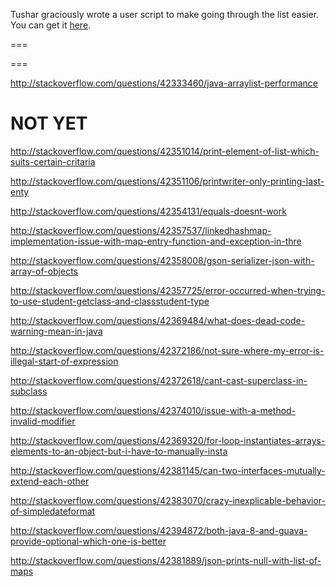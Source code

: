 Tushar graciously wrote a user script to make going through the list easier. You can get it [here](https://github.com/tusharjadhav219/Userscript-for-delete-candidates).

===

===

http://stackoverflow.com/questions/42333460/java-arraylist-performance

NOT YET
=====

http://stackoverflow.com/questions/42351014/print-element-of-list-which-suits-certain-critaria

http://stackoverflow.com/questions/42351106/printwriter-only-printing-last-enty

http://stackoverflow.com/questions/42354131/equals-doesnt-work

http://stackoverflow.com/questions/42357537/linkedhashmap-implementation-issue-with-map-entry-function-and-exception-in-thre

http://stackoverflow.com/questions/42358008/gson-serializer-json-with-array-of-objects

http://stackoverflow.com/questions/42357725/error-occurred-when-trying-to-use-student-getclass-and-classstudent-type

http://stackoverflow.com/questions/42369484/what-does-dead-code-warning-mean-in-java

http://stackoverflow.com/questions/42372186/not-sure-where-my-error-is-illegal-start-of-expression

http://stackoverflow.com/questions/42372618/cant-cast-superclass-in-subclass

http://stackoverflow.com/questions/42374010/issue-with-a-method-invalid-modifier

http://stackoverflow.com/questions/42369320/for-loop-instantiates-arrays-elements-to-an-object-but-i-have-to-manually-insta

http://stackoverflow.com/questions/42381145/can-two-interfaces-mutually-extend-each-other

http://stackoverflow.com/questions/42383070/crazy-inexplicable-behavior-of-simpledateformat

http://stackoverflow.com/questions/42394872/both-java-8-and-guava-provide-optional-which-one-is-better

http://stackoverflow.com/questions/42381889/json-prints-null-with-list-of-maps